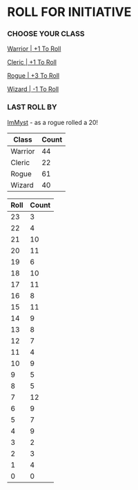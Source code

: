 # ROLL FOR INITIATIVE
### CHOOSE YOUR CLASS

[Warrior | +1 To Roll](https://github.com/benjaminsampica/benjaminsampica/issues/new?title=roll%7Cwarrior&body=Just+click+%27Submit+new+issue%27.)

[Cleric | +1 To Roll](https://github.com/benjaminsampica/benjaminsampica/issues/new?title=roll%7Ccleric&body=Just+click+%27Submit+new+issue%27.)

[Rogue | +3 To Roll](https://github.com/benjaminsampica/benjaminsampica/issues/new?title=roll%7Crogue&body=Just+click+%27Submit+new+issue%27.)

[Wizard | -1 To Roll](https://github.com/benjaminsampica/benjaminsampica/issues/new?title=roll%7Cwizard&body=Just+click+%27Submit+new+issue%27.)
### LAST ROLL BY
[ImMyst](https://www.github.com/ImMyst) - as a rogue rolled a 20!

|Class|Count|
|-|-|
|Warrior|44|
|Cleric|22|
|Rogue|61|
|Wizard|40|

|Roll|Count|
|-|-|
|23|3
|22|4
|21|10
|20|11
|19|6
|18|10
|17|11
|16|8
|15|11
|14|9
|13|8
|12|7
|11|4
|10|9
|9|5
|8|5
|7|12
|6|9
|5|7
|4|9
|3|2
|2|3
|1|4
|0|0
